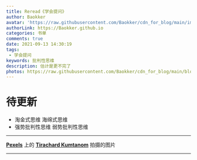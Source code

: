 ```yaml
---
title: Reread《学会提问》
author: Baokker
avatar: 'https://raw.githubusercontent.com/Baokker/cdn_for_blog/main/img/custom/avatar.jpg'
authorLink: https://Baokker.github.io
categories: 书单
comments: true
date: 2021-09-13 14:30:19
tags:
 - 学会提问
keywords: 批判性思维
description: 估计是更不完了
photos: https://raw.githubusercontent.com/Baokker/cdn_for_blog/main/blog_imgs/pexels-tirachard-kumtanom-601170.jpg
---
```


# 待更新

- 淘金式思维 海绵式思维
- 强势批判性思维 弱势批判性思维

---

**[Pexels](https://www.pexels.com/zh-cn/photo/601170/?utm_content=attributionCopyText&utm_medium=referral&utm_source=pexels)** 上的 **[Tirachard Kumtanom](https://www.pexels.com/zh-cn/@tirachard-kumtanom-112571?utm_content=attributionCopyText&utm_medium=referral&utm_source=pexels)** 拍摄的图片

---

